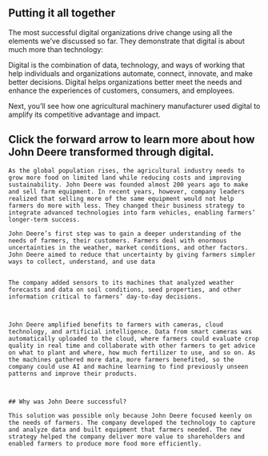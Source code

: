 ## Putting it all together

The most successful digital organizations drive change using all the elements we’ve discussed so far. They demonstrate that digital is about much more than technology:

Digital is the combination of data, technology, and ways of working that help individuals and organizations automate, connect, innovate, and make better decisions. Digital helps organizations better meet the needs and enhance the experiences of customers, consumers, and employees.

Next, you’ll see how one agricultural machinery manufacturer used digital to amplify its competitive advantage and impact.



## Click the forward arrow to learn more about how John Deere transformed through digital.
```
As the global population rises, the agricultural industry needs to grow more food on limited land while reducing costs and improving sustainability. John Deere was founded almost 200 years ago to make and sell farm equipment. In recent years, however, company leaders realized that selling more of the same equipment would not help farmers do more with less. They changed their business strategy to integrate advanced technologies into farm vehicles, enabling farmers’ longer-term success.

John Deere’s first step was to gain a deeper understanding of the needs of farmers, their customers. Farmers deal with enormous uncertainties in the weather, market conditions, and other factors. John Deere aimed to reduce that uncertainty by giving farmers simpler ways to collect, understand, and use data


The company added sensors to its machines that analyzed weather forecasts and data on soil conditions, seed properties, and other information critical to farmers’ day-to-day decisions.



John Deere amplified benefits to farmers with cameras, cloud technology, and artificial intelligence. Data from smart cameras was automatically uploaded to the cloud, where farmers could evaluate crop quality in real time and collaborate with other farmers to get advice on what to plant and where, how much fertilizer to use, and so on. As the machines gathered more data, more farmers benefited, so the company could use AI and machine learning to find previously unseen patterns and improve their products.



## Why was John Deere successful?

This solution was possible only because John Deere focused keenly on the needs of farmers. The company developed the technology to capture and analyze data and built equipment that farmers needed. The new strategy helped the company deliver more value to shareholders and enabled farmers to produce more food more efficiently.

```
